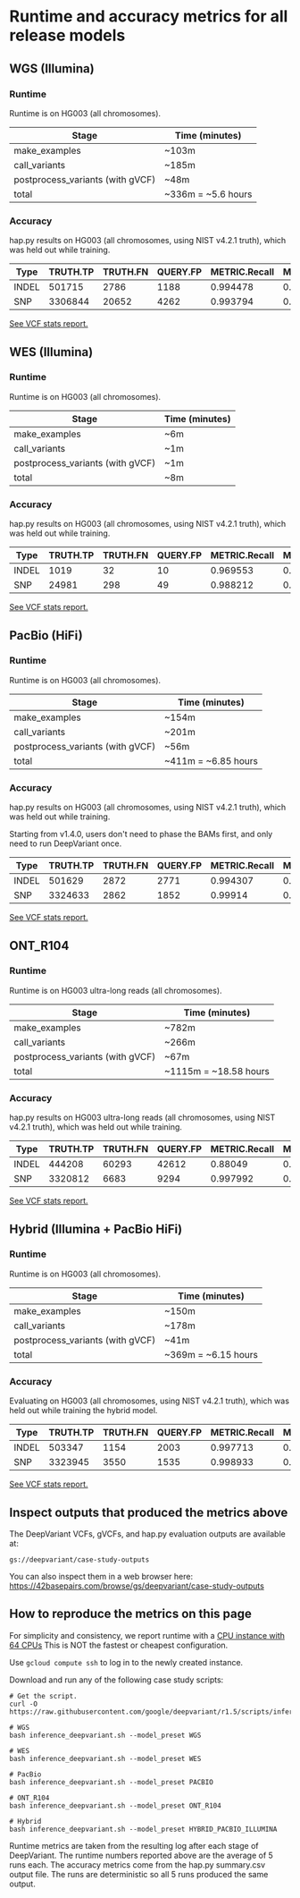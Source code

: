 # Runtime and accuracy metrics for all release models

## WGS (Illumina)

### Runtime

Runtime is on HG003 (all chromosomes).

Stage                            | Time (minutes)
-------------------------------- | -----------------
make_examples                    | ~103m
call_variants                    | ~185m
postprocess_variants (with gVCF) | ~48m
total                            | ~336m = ~5.6 hours

### Accuracy

hap.py results on HG003 (all chromosomes, using NIST v4.2.1 truth), which was
held out while training.

| Type  | TRUTH.TP | TRUTH.FN | QUERY.FP | METRIC.Recall | METRIC.Precision | METRIC.F1_Score |
| ----- | -------- | -------- | -------- | ------------- | ---------------- | --------------- |
| INDEL | 501715   | 2786     | 1188     | 0.994478      | 0.997733         | 0.996103        |
| SNP   | 3306844  | 20652    | 4262     | 0.993794      | 0.998713         | 0.996247        |

[See VCF stats report.](https://storage.googleapis.com/deepvariant/visual_reports/DeepVariant/1.5.0/WGS/deepvariant.output.visual_report.html)

## WES (Illumina)

### Runtime

Runtime is on HG003 (all chromosomes).

Stage                            | Time (minutes)
-------------------------------- | -----------------
make_examples                    | ~6m
call_variants                    | ~1m
postprocess_variants (with gVCF) | ~1m
total                            | ~8m

### Accuracy

hap.py results on HG003 (all chromosomes, using NIST v4.2.1 truth), which was
held out while training.

| Type  | TRUTH.TP | TRUTH.FN | QUERY.FP | METRIC.Recall | METRIC.Precision | METRIC.F1_Score |
| ----- | -------- | -------- | -------- | ------------- | ---------------- | --------------- |
| INDEL | 1019     | 32       | 10       | 0.969553      | 0.990467         | 0.979898        |
| SNP   | 24981    | 298      | 49       | 0.988212      | 0.998043         | 0.993103        |

[See VCF stats report.](https://storage.googleapis.com/deepvariant/visual_reports/DeepVariant/1.5.0/WES/deepvariant.output.visual_report.html)

## PacBio (HiFi)

### Runtime

Runtime is on HG003 (all chromosomes).

Stage                            | Time (minutes)
-------------------------------- | -----------------
make_examples                    | ~154m
call_variants                    | ~201m
postprocess_variants (with gVCF) | ~56m
total                            | ~411m = ~6.85 hours

### Accuracy

hap.py results on HG003 (all chromosomes, using NIST v4.2.1 truth), which was
held out while training.

Starting from v1.4.0, users don't need to phase the BAMs first, and only need
to run DeepVariant once.

| Type  | TRUTH.TP | TRUTH.FN | QUERY.FP | METRIC.Recall | METRIC.Precision | METRIC.F1_Score |
| ----- | -------- | -------- | -------- | ------------- | ---------------- | --------------- |
| INDEL | 501629   | 2872     | 2771     | 0.994307      | 0.994725         | 0.994516        |
| SNP   | 3324633  | 2862     | 1852     | 0.99914       | 0.999444         | 0.999292        |

[See VCF stats report.](https://storage.googleapis.com/deepvariant/visual_reports/DeepVariant/1.5.0/PACBIO/deepvariant.output.visual_report.html)

## ONT_R104

### Runtime

Runtime is on HG003 ultra-long reads (all chromosomes).

Stage                            | Time (minutes)
-------------------------------- | -----------------
make_examples                    | ~782m
call_variants                    | ~266m
postprocess_variants (with gVCF) | ~67m
total                            | ~1115m = ~18.58 hours

### Accuracy

hap.py results on HG003 ultra-long reads (all chromosomes, using NIST v4.2.1
truth), which was held out while training.

| Type  | TRUTH.TP | TRUTH.FN | QUERY.FP | METRIC.Recall | METRIC.Precision | METRIC.F1_Score |
| ----- | -------- | -------- | -------- | ------------- | ---------------- | --------------- |
| INDEL | 444208   | 60293    | 42612    | 0.88049       | 0.915553         | 0.897679        |
| SNP   | 3320812  | 6683     | 9294     | 0.997992      | 0.99721          | 0.997601        |

[See VCF stats report.](https://storage.googleapis.com/deepvariant/visual_reports/DeepVariant/1.5.0/PACBIO/deepvariant.output.visual_report.html)

## Hybrid (Illumina + PacBio HiFi)

### Runtime

Runtime is on HG003 (all chromosomes).

Stage                            | Time (minutes)
-------------------------------- | -----------------
make_examples                    | ~150m
call_variants                    | ~178m
postprocess_variants (with gVCF) | ~41m
total                            | ~369m = ~6.15 hours

### Accuracy

Evaluating on HG003 (all chromosomes, using NIST v4.2.1 truth), which was held
out while training the hybrid model.

| Type  | TRUTH.TP | TRUTH.FN | QUERY.FP | METRIC.Recall | METRIC.Precision | METRIC.F1_Score |
| ----- | -------- | -------- | -------- | ------------- | ---------------- | --------------- |
| INDEL | 503347   | 1154     | 2003     | 0.997713      | 0.996225         | 0.996968        |
| SNP   | 3323945  | 3550     | 1535     | 0.998933      | 0.999539         | 0.999236        |

[See VCF stats report.](https://storage.googleapis.com/deepvariant/visual_reports/DeepVariant/1.5.0/HYBRID/deepvariant.output.visual_report.html)

## Inspect outputs that produced the metrics above

The DeepVariant VCFs, gVCFs, and hap.py evaluation outputs are available at:

```
gs://deepvariant/case-study-outputs
```

You can also inspect them in a web browser here:
https://42basepairs.com/browse/gs/deepvariant/case-study-outputs

## How to reproduce the metrics on this page

For simplicity and consistency, we report runtime with a
[CPU instance with 64 CPUs](deepvariant-details.md#command-for-a-cpu-only-machine-on-google-cloud-platform)
This is NOT the fastest or cheapest configuration.

Use `gcloud compute ssh` to log in to the newly created instance.

Download and run any of the following case study scripts:

```
# Get the script.
curl -O https://raw.githubusercontent.com/google/deepvariant/r1.5/scripts/inference_deepvariant.sh

# WGS
bash inference_deepvariant.sh --model_preset WGS

# WES
bash inference_deepvariant.sh --model_preset WES

# PacBio
bash inference_deepvariant.sh --model_preset PACBIO

# ONT_R104
bash inference_deepvariant.sh --model_preset ONT_R104

# Hybrid
bash inference_deepvariant.sh --model_preset HYBRID_PACBIO_ILLUMINA
```

Runtime metrics are taken from the resulting log after each stage of
DeepVariant. The runtime numbers reported above are the average of 5 runs each.
The accuracy metrics come from the hap.py summary.csv output file.
The runs are deterministic so all 5 runs produced the same output.

[CPU instance with 64 CPUs]: deepvariant-details.md#command-for-a-cpu-only-machine-on-google-cloud-platform


